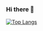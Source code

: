 ### Hi there 👋
[![Top Langs](https://github-readme-stats.vercel.app/api/top-langs/?username=Kudo510)](https://github.com/anuraghazra/github-readme-stats)

<!--
**Kudo510/Kudo510** is a ✨ _special_ ✨ repository because its `README.md` (this file) appears on your GitHub profile.

Here are some ideas to get you started:

- 🔭 I’m currently working on ...
- 🌱 I’m currently learning ...
- 👯 I’m looking to collaborate on ...
- 🤔 I’m looking for help with ...
- 💬 Ask me about ...
- 📫 How to reach me: ...
- 😄 Pronouns: ...
- ⚡ Fun fact: ...
-->
